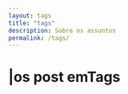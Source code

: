 ```yaml
---
layout: tags
title: "tags"
description: Sobre os assuntos
permalink: /tags/
---
```

<h1><span aria-hidden="true">|</span><span class="h1-menor">os post em</span>Tags</h1>
